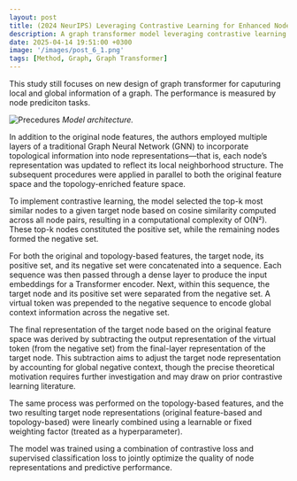 ```yaml
---
layout: post
title: (2024 NeurIPS) Leveraging Contrastive Learning for Enhanced Node Representations in Tokenized Graph Transformers
description: A graph transformer model leveraging contrastive learning.
date: 2025-04-14 19:51:00 +0300
image: '/images/post_6_1.png'
tags: [Method, Graph, Graph Transformer]
---
```


This study still focuses on new design of graph transformer for caputuring local and global information of a graph. The performance is measured by node prediciton tasks.

![Precedures]({{site.baseurl}}/images/post_6_1.png)
*Model architecture.*

In addition to the original node features, the authors employed multiple layers of a traditional Graph Neural Network (GNN) to incorporate topological information into node representations—that is, each node’s representation was updated to reflect its local neighborhood structure. The subsequent procedures were applied in parallel to both the original feature space and the topology-enriched feature space.

To implement contrastive learning, the model selected the top-k most similar nodes to a given target node based on cosine similarity computed across all node pairs, resulting in a computational complexity of O(N²). These top-k nodes constituted the positive set, while the remaining nodes formed the negative set.

For both the original and topology-based features, the target node, its positive set, and its negative set were concatenated into a sequence. Each sequence was then passed through a dense layer to produce the input embeddings for a Transformer encoder. Next, within this sequence, the target node and its positive set were separated from the negative set. A virtual token was prepended to the negative sequence to encode global context information across the negative set.

The final representation of the target node based on the original feature space was derived by subtracting the output representation of the virtual token (from the negative set) from the final-layer representation of the target node. This subtraction aims to adjust the target node representation by accounting for global negative context, though the precise theoretical motivation requires further investigation and may draw on prior contrastive learning literature.

The same process was performed on the topology-based features, and the two resulting target node representations (original feature-based and topology-based) were linearly combined using a learnable or fixed weighting factor (treated as a hyperparameter).

The model was trained using a combination of contrastive loss and supervised classification loss to jointly optimize the quality of node representations and predictive performance.
